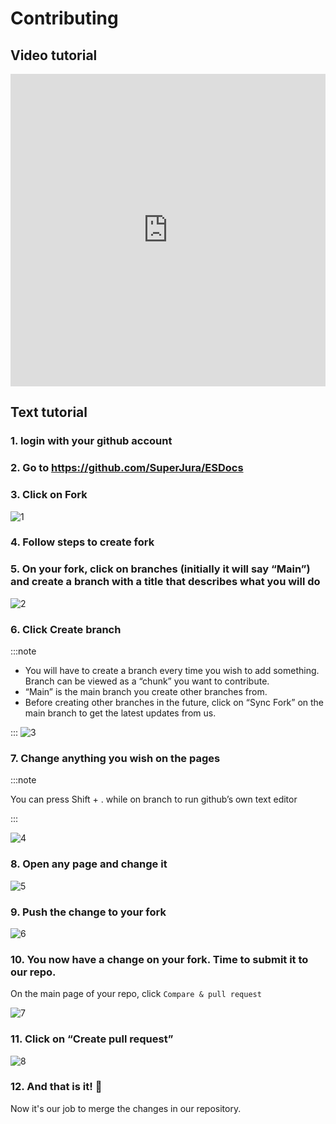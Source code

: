 # Contributing

## Video tutorial
<iframe width="100%" height="500" src="https://www.youtube.com/embed/IzWp4ElVUvI" title="Contribute to Escape Simulator Documentation" frameborder="0" allow="accelerometer; autoplay; clipboard-write; encrypted-media; gyroscope; picture-in-picture; web-share" allowfullscreen></iframe>

## Text tutorial

### 1. login with your github account

### 2. Go to https://github.com/SuperJura/ESDocs

### 3. Click on Fork
![1](./img/1.png)

### 4. Follow steps to create fork

### 5. On your fork, click on branches (initially it will say “Main”) and create a branch with a title that describes what you will do
![2](./img/2.png)

### 6. Click Create branch

:::note

- You will have to create a branch every time you wish to add something. Branch can be viewed as a “chunk” you want to contribute.
- “Main” is the main branch you create other branches from.
- Before creating other branches in the future, click on “Sync Fork” on the main branch to get the latest updates from us.

:::
![3](./img/3.png)

### 7. Change anything you wish on the pages

:::note

You can press Shift + . while on branch to run github’s own text editor

:::

![4](./img/4.png)

### 8. Open any page and change it

![5](./img/5.png)

### 9. Push the change to your fork

![6](./img/6.png)

### 10. You now have a change on your fork. Time to submit it to our repo.
On the main page of your repo, click `Compare & pull request`

![7](./img/7.png)

### 11. Click on “Create pull request”

![8](./img/8.png)

### 12. **And that is it!** :tada:
Now it's our job to merge the changes in our repository.